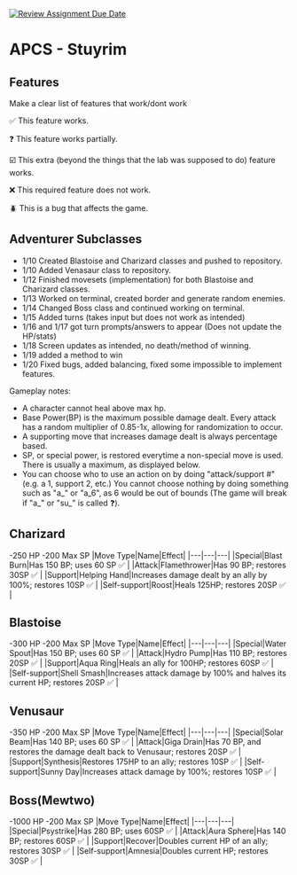 [![Review Assignment Due Date](https://classroom.github.com/assets/deadline-readme-button-22041afd0340ce965d47ae6ef1cefeee28c7c493a6346c4f15d667ab976d596c.svg)](https://classroom.github.com/a/KprAwj1n)
# APCS - Stuyrim

## Features

Make a clear list of features that work/dont work

:white_check_mark: This feature works.

:question: This feature works partially.

:ballot_box_with_check: This extra (beyond the things that the lab was supposed to do) feature works.

:x: This required feature does not work.

:beetle: This is a bug that affects the game.


## Adventurer Subclasses


- 1/10 Created Blastoise and Charizard classes and pushed to repository.
- 1/10 Added Venasaur class to repository.
- 1/12 Finished movesets (implementation) for both Blastoise and Charizard classes.
- 1/13 Worked on terminal, created border and generate random enemies.
- 1/14 Changed Boss class and continued working on terminal.
- 1/15 Added turns (takes input but does not work as intended)
- 1/16 and 1/17 got turn prompts/answers to appear (Does not update the HP/stats)
- 1/18 Screen updates as intended, no death/method of winning.
- 1/19 added a method to win
- 1/20 Fixed bugs, added balancing, fixed some impossible to implement features.

Gameplay notes:
- A character cannot heal above max hp.
- Base Power(BP) is the maximum possible damage dealt. Every attack has a random multiplier of 0.85-1x, allowing for randomization to occur.
- A supporting move that increases damage dealt is always percentage based.
- SP, or special power, is restored everytime a non-special move is used. There is usually a maximum, as displayed below.
- You can choose who to use an action on by doing "attack/support #" (e.g. a 1, support 2, etc.) You cannot choose nothing by doing something such as "a_" or "a_6", as 6 would be out of bounds (The game will break if "a_" or "su_" is called :question:).



## Charizard
-250 HP
-200 Max SP
|Move Type|Name|Effect|
|---|---|---|
|Special|Blast Burn|Has 150 BP; uses 60 SP :white_check_mark: |
|Attack|Flamethrower|Has 90 BP; restores 30SP :white_check_mark: |
|Support|Helping Hand|Increases damage dealt by an ally by 100%; restores 10SP :white_check_mark: |
|Self-support|Roost|Heals 125HP; restores 20SP :white_check_mark: |

## Blastoise
-300 HP
-200 Max SP
|Move Type|Name|Effect|
|---|---|---|
|Special|Water Spout|Has 150 BP; uses 60 SP :white_check_mark: |
|Attack|Hydro Pump|Has 110 BP; restores 20SP :white_check_mark: |
|Support|Aqua Ring|Heals an ally for 100HP; restores 60SP :white_check_mark: |
|Self-support|Shell Smash|Increases attack damage by 100% and halves its current HP; restores 20SP :white_check_mark: |

## Venusaur
-350 HP
-200 Max SP
|Move Type|Name|Effect|
|---|---|---|
|Special|Solar Beam|Has 140 BP; uses 60 SP :white_check_mark: |
|Attack|Giga Drain|Has 70 BP, and restores the damage dealt back to Venusaur; restores 20SP :white_check_mark: |
|Support|Synthesis|Restores 175HP to an ally; restores 10SP :white_check_mark: |
|Self-support|Sunny Day|Increases attack damage by 100%; restores 10SP :white_check_mark: |

## Boss(Mewtwo)
-1000 HP
-200 Max SP
|Move Type|Name|Effect|
|---|---|---|
|Special|Psystrike|Has 280 BP; uses 60SP :white_check_mark: |
|Attack|Aura Sphere|Has 140 BP; restores 60SP :white_check_mark: |
|Support|Recover|Doubles current HP of an ally; restores 30SP :white_check_mark:  |
|Self-support|Amnesia|Doubles current HP; restores 30SP :white_check_mark: |


